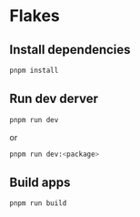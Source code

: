 # Flakes

## Install dependencies

```bash
pnpm install
```

## Run dev derver

```bash
pnpm run dev
```

or

```bash
pnpm run dev:<package>
```

## Build apps

```bash
pnpm run build
```
